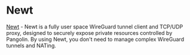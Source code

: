 # Newt

[Newt](https://github.com/fosrl/newt) - Newt is a fully user space WireGuard tunnel client and TCP/UDP proxy, designed to securely expose private resources controlled by Pangolin. By using Newt, you don't need to manage complex WireGuard tunnels and NATing.
